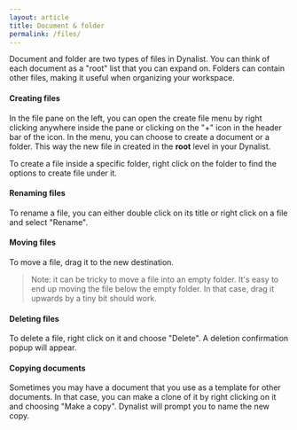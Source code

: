 ```yaml
---
layout: article
title: Document & folder
permalink: /files/
---
```


Document and folder are two types of files in Dynalist. You can think of each document as a "root" list that you can expand on. Folders can contain other files, making it useful when organizing your workspace.

#### Creating files

In the file pane on the left, you can open the create file menu by right clicking anywhere inside the pane or clicking on the "+" icon in the header bar of the icon. In the menu, you can choose to create a document or a folder. This way the new file in created in the **root** level in your Dynalist.

To create a file inside a specific folder, right click on the folder to find the options to create file under it.

#### Renaming files

To rename a file, you can either double click on its title or right click on a file and select "Rename".

#### Moving files

To move a file, drag it to the new destination.

> Note: it can be tricky to move a file into an empty folder. It's easy to end up moving the file below the empty folder. In that case, drag it upwards by a tiny bit should work.

#### Deleting files

To delete a file, right click on it and choose "Delete". A deletion confirmation popup will appear.

#### Copying documents

Sometimes you may have a document that you use as a template for other documents. In that case, you can make a clone of it by right clicking on it and choosing "Make a copy". Dynalist will prompt you to name the new copy.

